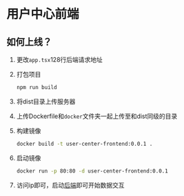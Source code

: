 # 用户中心前端

## 如何上线？

1. 更改`app.tsx`128行后端请求地址

2. 打包项目

	```sh
	npm run build
	```

3. 将dist目录上传服务器

4. 上传Dockerfile和`docker`文件夹一起上传至和dist同级的目录

5. 构建镜像

	```sh
	docker build -t user-center-frontend:0.0.1 .
	```

5. 启动镜像
	```sh
	docker run -p 80:80 -d user-center-frontend:0.0.1
	```

6. 访问ip即可，启动[后端](https://github.com/dingxinliang88/user-center-backend)即可开始数据交互



